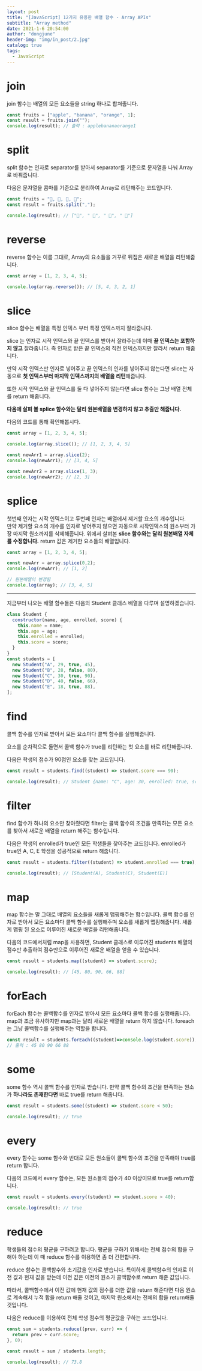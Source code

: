 ```yaml
---
layout: post
title: "[JavaScript] 12가지 유용한 배열 함수 - Array APIs"
subtitle: "Array method"
date: 2021-1-6 20:54:00
author: "dongjune"
header-img: "img/in_post/2.jpg"
catalog: true
tags:
  - JavaScript
---
```


# join

join 함수는 배열의 모든 요소들을 string 하나로 합쳐줍니다. 

```jsx
const fruits = ["apple", "banana", "orange", 1];
const result = fruits.join("");
console.log(result); // 출력 : applebananaorange1
```

# split

split 함수는 인자로 separator를 받아서 separator를 기준으로 문자열을 나눠 Array로 바꿔줍니다.

다음은 문자열을 콤마를 기준으로 분리하여 Array로 리턴해주는 코드입니다.

```jsx
const fruits = "🍎, 🥝, 🍌, 🍒";
const result = fruits.split(",");

console.log(result); // ["🍎", " 🥝", " 🍌", " 🍒"]
```

# reverse

reverse 함수는 이름 그대로, Array의 요소들을 거꾸로 뒤집은 새로운 배열을 리턴해줍니다.

```jsx
const array = [1, 2, 3, 4, 5];

console.log(array.reverse()); // [5, 4, 3, 2, 1]
```

# slice

slice 함수는 배열을 특정 인덱스 부터 특정 인덱스까지 잘라줍니다.

slice 는 인자로 시작 인덱스와 끝 인덱스를 받아서 잘라주는데 이때 **끝 인덱스는 포함하지 않고** 잘라줍니다. 즉 인자로 받은 끝 인덱스의 직전 인덱스까지만 잘라서 return 해줍니다.

만약 시작 인덱스만 인자로 넣어주고 끝 인덱스의 인자를 넣어주지 않는다면 slice는 자동으로 **첫 인덱스부터 마지막 인덱스까지의 배열을 리턴**해줍니다.

또한 시작 인덱스와 끝 인덱스를 둘 다 넣어주지 않는다면 slice 함수는 그냥 배열 전체를 return 해줍니다.

**다음에 살펴 볼 splice 함수와는 달리 원본배열을 변경하지 않고 추출만 해줍니다.**

다음의 코드를 통해 확인해봅시다.

```jsx
const array = [1, 2, 3, 4, 5];

console.log(array.slice()); // [1, 2, 3, 4, 5]

const newArr1 = array.slice(2);
console.log(newArr1); // [3, 4, 5]

const newArr2 = array.slice(1, 3);
console.log(newArr2); // [2, 3]
```
# splice
첫번째 인자는 시작 인덱스이고 두번째 인자는 배열에서 제거할 요소의 개수입니다.  
만약 제거할 요소의 개수를 인자로 넣어주지 않으면 자동으로 시작인덱스의 원소부터  가장 마지막 원소까지를 삭제해줍니다.
위에서 살펴본 **slice 함수와는 달리 원본배열 자체를 수정합니다.**
return 값은 제거한 요소들의 배열입니다.
```jsx
const array = [1, 2, 3, 4, 5];

const newArr = array.splice(0,2);
console.log(newArr); // [1, 2]

// 원본배열이 변경됨
console.log(array); // [3, 4, 5]
```

---

지금부터 나오는 배열 함수들은 다음의 Student 클래스 배열을 다루며 설명하겠습니다.

```jsx
class Student {
  constructor(name, age, enrolled, score) {
    this.name = name;
    this.age = age;
    this.enrolled = enrolled;
    this.score = score;
  }
}
const students = [
  new Student("A", 29, true, 45),
  new Student("B", 28, false, 80),
  new Student("C", 30, true, 90),
  new Student("D", 40, false, 66),
  new Student("E", 18, true, 88),
];
```

# find

콜백 함수를 인자로 받아서 모든 요소마다 콜백 함수를 실행해줍니다. 

요소를 순차적으로 돌면서 콜백 함수가 true를 리턴하는 첫 요소를 바로 리턴해줍니다.

다음은 학생의 점수가 90점인 요소를 찾는 코드입니다.

```jsx
const result = students.find((student) => student.score === 90);

console.log(result); // Student {name: "C", age: 30, enrolled: true, score: 90}
```

# filter

find 함수가 하나의 요소만 찾아줬다면 filter는 콜백 함수의 조건을 만족하는 모든 요소를 찾아서 새로운 배열을 return 해주는 함수입니다.

다음은 학생의 enrolled가 true인 모든 학생들을 찾아주는 코드입니다. enrolled가 true인 A, C, E 학생을 성공적으로 return 해줍니다.

```jsx
const result = students.filter((student) => student.enrolled === true);

console.log(result); // [Student(A), Student(C), Student(E)]
```

# map

map 함수는 말 그대로 배열의 요소들을 새롭게 맵핑해주는 함수입니다. 콜백 함수를 인자로 받아서 모든 요소마다 콜백 함수를 실행해주며 요소를 새롭게 맵핑해줍니다. 새롭게 맵핑 된 요소로 이루어진 새로운 배열을 리턴해줍니다.

다음의 코드에서처럼 map을 사용하면, Student 클래스로 이루어진 students 배열의 점수만 추출하여 점수만으로 이루어진 새로운 배열을 얻을 수 있습니다.

```jsx
const result = students.map((student) => student.score);

console.log(result); // [45, 80, 90, 66, 88]
```

# forEach

forEach 함수는 콜백함수를 인자로 받아서 모든 요소마다 콜백 함수를 실행해줍니다. map과 조금 유사하지만 map과는 달리 새로운 배열을 return 하지 않습니다. foreach는 그냥 콜백함수를 실행해주는 역할을 합니다.

```jsx
const result = students.forEach((student)=>console.log(student.score));
// 출력 : 45 80 90 66 88
```

# some

some 함수 역시 콜백 함수를 인자로 받습니다. 만약 콜백 함수의 조건을 만족하는 원소가 **하나라도 존재한다면** 바로 true를 return 해줍니다. 

```jsx
const result = students.some((student) => student.score < 50);

console.log(result); // true
```

# every

every 함수는 some 함수와 반대로 모든 원소들이 콜백 함수의 조건을 만족해야 true를 return 합니다.

다음의 코드에서 every 함수는, 모든 원소들의 점수가 40 이상이므로 true를 return합니다.

```jsx
const result = students.every((student) => student.score > 40);

console.log(result); // true
```

# reduce

학생들의 점수의 평균을 구하려고 합니다. 평균을 구하기 위해서는 전체 점수의 합을 구해야 하는데 이 때 reduce 함수를 이용하면 좀 더 간편합니다.

reduce 함수는 콜백함수와 초기값을 인자로 받습니다. 특이하게 콜백함수의 인자로 이전 값과 현재 값을 받는데 이전 값은 이전의 원소가 콜백함수로 return 해준 값입니다.

따라서, 콜백함수에서 이전 값에 현재 값의 점수를 더한 값을 return 해준다면 다음 원소로 계속해서 누적 합을 return 해줄 것이고, 마지막 원소에서는 전체의 합을 return해줄것입니다.

다음은 reduce를 이용하여 전체 학생 점수의 평균값을 구하는 코드입니다.

```jsx
const sum = students.reduce((prev, curr) => {
  return prev + curr.score;
}, 0);

const result = sum / students.length;

console.log(result); // 73.8
```
